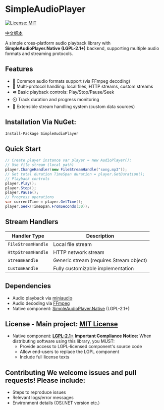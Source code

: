 # SimpleAudioPlayer
[![License: MIT](https://img.shields.io/badge/License-MIT-yellow.svg)](https://opensource.org/licenses/MIT) 

[中文版本](README-zh.md)

A simple cross-platform audio playback library with **SimpleAudioPlayer.Native (LGPL-2.1+)** backend, supporting multiple audio formats and streaming protocols. 
## Features 
- 🎵 Common audio formats support (via FFmpeg decoding)
- 📁 Multi-protocol handling: local files, HTTP streams, custom streams
- ⏯️ Basic playback controls: Play/Stop/Pause/Seek
- ⏲️ Track duration and progress monitoring
- 🔧 Extensible stream handling system (custom data sources)

## Installation Via NuGet:

```bash
Install-Package SimpleAudioPlayer
```

## Quick Start
```csharp
// Create player instance var player = new AudioPlayer();
// Use file stream (local path)
player.ChangeHandler(new FileStreamHandle("song.mp3"));
// Get total duration TimeSpan duration = player.GetDuration();
// Playback controls
player.Play();
player.Stop();
player.Pause();
// Progress operations
var currentTime = player.GetTime();
player.Seek(TimeSpan.FromSeconds(30));
```

## Stream Handlers 
| Handler Type | Description |
|-----------------------|------------------------------|
| `FileStreamHandle` | Local file stream |
| `HttpStreamHandle` | HTTP network stream |
| `StreamHandle` | Generic stream (requires Stream object) |
| `CustomHandle` | Fully customizable implementation |

## Dependencies
- Audio playback via [miniaudio](https://github.com/mackron/miniaudio)
- Audio decoding via [FFmpeg](https://ffmpeg.org/)
- Native component: [SimpleAudioPlayer.Native](https://github.com/j4587698/SimpleAudioPlayer.Native) (LGPL-2.1+)

## License - Main project: **[MIT License](LICENSE)** 
- Native component: **[LGPL-2.1+](https://www.gnu.org/licenses/old-licenses/lgpl-2.1.html)**
  **Important Compliance Notice:**
  When distributing software using this library, you MUST:
  - Provide access to LGPL-licensed component's source code
  - Allow end-users to replace the LGPL component
  - Include full license texts

## Contributing We welcome issues and pull requests! Please include: 
- Steps to reproduce issues
- Relevant logs/error messages
- Environment details (OS/.NET version etc.) 
